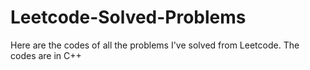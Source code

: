 # Leetcode-Solved-Problems

 Here are the codes of all the problems I've solved from Leetcode. The codes are in C++
